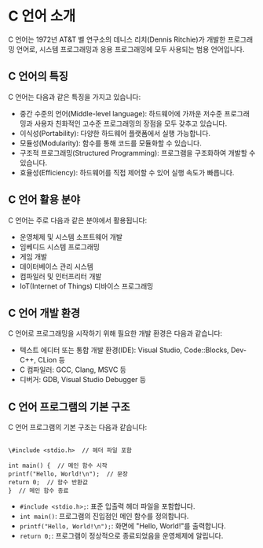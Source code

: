 # C 언어 소개
C 언어는 1972년 AT&amp;T 벨 연구소의 데니스 리치(Dennis Ritchie)가 개발한 프로그래밍 언어로, 시스템 프로그래밍과 응용 프로그래밍에 모두 사용되는 범용 언어입니다.

## C 언어의 특징
C 언어는 다음과 같은 특징을 가지고 있습니다:
- 중간 수준의 언어(Middle-level language): 하드웨어에 가까운 저수준 프로그래밍과 사용자 친화적인 고수준 프로그래밍의 장점을 모두 갖추고 있습니다.
- 이식성(Portability): 다양한 하드웨어 플랫폼에서 실행 가능합니다.
- 모듈성(Modularity): 함수를 통해 코드를 모듈화할 수 있습니다.
- 구조적 프로그래밍(Structured Programming): 프로그램을 구조화하여 개발할 수 있습니다.
- 효율성(Efficiency): 하드웨어를 직접 제어할 수 있어 실행 속도가 빠릅니다.

## C 언어 활용 분야
C 언어는 주로 다음과 같은 분야에서 활용됩니다:
- 운영체제 및 시스템 소프트웨어 개발
- 임베디드 시스템 프로그래밍
- 게임 개발
- 데이터베이스 관리 시스템
- 컴파일러 및 인터프리터 개발
- IoT(Internet of Things) 디바이스 프로그래밍

## C 언어 개발 환경
C 언어로 프로그래밍을 시작하기 위해 필요한 개발 환경은 다음과 같습니다:
- 텍스트 에디터 또는 통합 개발 환경(IDE): Visual Studio, Code::Blocks, Dev-C++, CLion 등
- C 컴파일러: GCC, Clang, MSVC 등
- 디버거: GDB, Visual Studio Debugger 등

## C 언어 프로그램의 기본 구조
C 언어 프로그램의 기본 구조는 다음과 같습니다:

```

\#include <stdio.h>  // 헤더 파일 포함

int main() {  // 메인 함수 시작
printf("Hello, World!\n");  // 문장
return 0;  // 함수 반환값
}  // 메인 함수 종료

```

- `#include <stdio.h>;`: 표준 입출력 헤더 파일을 포함합니다.
- `int main()`: 프로그램의 진입점인 메인 함수를 정의합니다.
- `printf("Hello, World!\n");`: 화면에 "Hello, World!"를 출력합니다.
- `return 0;`: 프로그램이 정상적으로 종료되었음을 운영체제에 알립니다.
```
